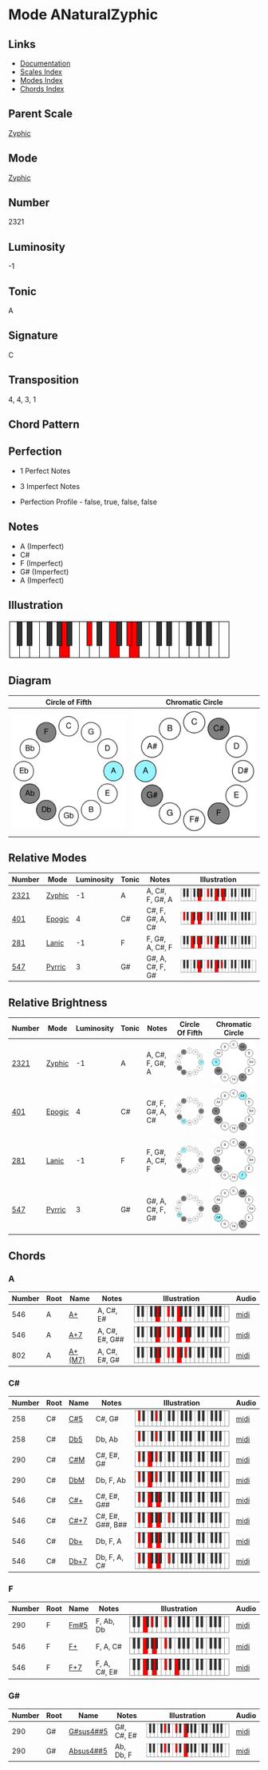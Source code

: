 # Mode ANaturalZyphic

## Links

- [Documentation](README.md)
- [Scales Index](Scales.md)
- [Modes Index](Modes.md)
- [Chords Index](Chords.md)

## Parent Scale

[Zyphic](ScaleZyphic.md)

## Mode

[Zyphic](ModeZyphic.md)

## Number

2321

## Luminosity

-1

## Tonic

A

## Signature

C

## Transposition

4, 4, 3, 1

## Chord Pattern



## Perfection

 - 1 Perfect Notes

 - 3 Imperfect Notes

 - Perfection Profile - false, true, false, false

## Notes

- A (Imperfect)
- C#
- F (Imperfect)
- G# (Imperfect)
- A (Imperfect)

## Illustration

![ANaturalZyphic](ModeANaturalZyphic.png)

## Diagram

| Circle of Fifth | Chromatic Circle |
|-----------------|------------------|
| ![ANaturalZyphic](CircleOfFifthModeANaturalZyphic.svg) | ![ANaturalZyphic](ChromaticCircleModeANaturalZyphic.svg) |
## Relative Modes

| Number | Mode | Luminosity | Tonic | Notes | Illustration |
|--------|------|------------|-------|-------|--------------|
| [2321](https://ianring.com/musictheory/scales/2321) | [Zyphic](ModeZyphic.md) | -1 | A | A, C#, F, G#, A | ![ANaturalZyphic](ModeANaturalZyphic.png) |
| [401](https://ianring.com/musictheory/scales/401) | [Epogic](ModeEpogic.md) | 4 | C# | C#, F, G#, A, C# | ![CSharpEpogic](ModeCSharpEpogic.png) |
| [281](https://ianring.com/musictheory/scales/281) | [Lanic](ModeLanic.md) | -1 | F | F, G#, A, C#, F | ![FNaturalLanic](ModeFNaturalLanic.png) |
| [547](https://ianring.com/musictheory/scales/547) | [Pyrric](ModePyrric.md) | 3 | G# | G#, A, C#, F, G# | ![GSharpPyrric](ModeGSharpPyrric.png) |
## Relative Brightness

| Number | Mode | Luminosity | Tonic | Notes | Circle Of Fifth | Chromatic Circle |
|--------|------|------------|-------|-------|-----------------|------------------|
| [2321](https://ianring.com/musictheory/scales/2321) | [Zyphic](ModeZyphic.md) | -1 | A | A, C#, F, G#, A | ![ANaturalZyphic](CircleOfFifthModeANaturalZyphic.svg) | ![ANaturalZyphic](ChromaticCircleModeANaturalZyphic.svg) |
| [401](https://ianring.com/musictheory/scales/401) | [Epogic](ModeEpogic.md) | 4 | C# | C#, F, G#, A, C# | ![CSharpEpogic](CircleOfFifthModeCSharpEpogic.svg) | ![CSharpEpogic](ChromaticCircleModeCSharpEpogic.svg) |
| [281](https://ianring.com/musictheory/scales/281) | [Lanic](ModeLanic.md) | -1 | F | F, G#, A, C#, F | ![FNaturalLanic](CircleOfFifthModeFNaturalLanic.svg) | ![FNaturalLanic](ChromaticCircleModeFNaturalLanic.svg) |
| [547](https://ianring.com/musictheory/scales/547) | [Pyrric](ModePyrric.md) | 3 | G# | G#, A, C#, F, G# | ![GSharpPyrric](CircleOfFifthModeGSharpPyrric.svg) | ![GSharpPyrric](ChromaticCircleModeGSharpPyrric.svg) |

## Chords

### A

| Number | Root | Name | Notes | Illustration | Audio |
|--------|------|------|-------|--------------|-------|
| 546 | A | [A+](ChordANaturalAugmented.md) | A, C#, E# | ![A+](ChordANaturalAugmentedRootPosition.png) | [midi](ChordANaturalAugmentedRootPosition.mid) |
| 546 | A | [A+7](ChordANaturalAugmentedAugmentedSeventh.md) | A, C#, E#, G## | ![A+7](ChordANaturalAugmentedAugmentedSeventhRootPosition.png) | [midi](ChordANaturalAugmentedAugmentedSeventhRootPosition.mid) |
| 802 | A | [A+(M7)](ChordANaturalAugmentedMajorSeventh.md) | A, C#, E#, G# | ![A+(M7)](ChordANaturalAugmentedMajorSeventhRootPosition.png) | [midi](ChordANaturalAugmentedMajorSeventhRootPosition.mid) |

### C#

| Number | Root | Name | Notes | Illustration | Audio |
|--------|------|------|-------|--------------|-------|
| 258 | C# | [C#5](ChordCSharpPowerChord.md) | C#, G# | ![C#5](ChordCSharpPowerChordRootPosition.png) | [midi](ChordCSharpPowerChordRootPosition.mid) |
| 258 | C# | [Db5](ChordDFlatPowerChord.md) | Db, Ab | ![Db5](ChordDFlatPowerChordRootPosition.png) | [midi](ChordDFlatPowerChordRootPosition.mid) |
| 290 | C# | [C#M](ChordCSharpMajor.md) | C#, E#, G# | ![C#M](ChordCSharpMajorRootPosition.png) | [midi](ChordCSharpMajorRootPosition.mid) |
| 290 | C# | [DbM](ChordDFlatMajor.md) | Db, F, Ab | ![DbM](ChordDFlatMajorRootPosition.png) | [midi](ChordDFlatMajorRootPosition.mid) |
| 546 | C# | [C#+](ChordCSharpAugmented.md) | C#, E#, G## | ![C#+](ChordCSharpAugmentedRootPosition.png) | [midi](ChordCSharpAugmentedRootPosition.mid) |
| 546 | C# | [C#+7](ChordCSharpAugmentedAugmentedSeventh.md) | C#, E#, G##, B## | ![C#+7](ChordCSharpAugmentedAugmentedSeventhRootPosition.png) | [midi](ChordCSharpAugmentedAugmentedSeventhRootPosition.mid) |
| 546 | C# | [Db+](ChordDFlatAugmented.md) | Db, F, A | ![Db+](ChordDFlatAugmentedRootPosition.png) | [midi](ChordDFlatAugmentedRootPosition.mid) |
| 546 | C# | [Db+7](ChordDFlatAugmentedAugmentedSeventh.md) | Db, F, A, C# | ![Db+7](ChordDFlatAugmentedAugmentedSeventhRootPosition.png) | [midi](ChordDFlatAugmentedAugmentedSeventhRootPosition.mid) |

### F

| Number | Root | Name | Notes | Illustration | Audio |
|--------|------|------|-------|--------------|-------|
| 290 | F | [Fm#5](ChordFNaturalMinorSharpFifth.md) | F, Ab, Db | ![Fm#5](ChordFNaturalMinorSharpFifthRootPosition.png) | [midi](ChordFNaturalMinorSharpFifthRootPosition.mid) |
| 546 | F | [F+](ChordFNaturalAugmented.md) | F, A, C# | ![F+](ChordFNaturalAugmentedRootPosition.png) | [midi](ChordFNaturalAugmentedRootPosition.mid) |
| 546 | F | [F+7](ChordFNaturalAugmentedAugmentedSeventh.md) | F, A, C#, E# | ![F+7](ChordFNaturalAugmentedAugmentedSeventhRootPosition.png) | [midi](ChordFNaturalAugmentedAugmentedSeventhRootPosition.mid) |

### G#

| Number | Root | Name | Notes | Illustration | Audio |
|--------|------|------|-------|--------------|-------|
| 290 | G# | [G#sus4##5](ChordGSharpSuspendedFourthDoubleSharpFifth.md) | G#, C#, E# | ![G#sus4##5](ChordGSharpSuspendedFourthDoubleSharpFifthRootPosition.png) | [midi](ChordGSharpSuspendedFourthDoubleSharpFifthRootPosition.mid) |
| 290 | G# | [Absus4##5](ChordAFlatSuspendedFourthDoubleSharpFifth.md) | Ab, Db, F | ![Absus4##5](ChordAFlatSuspendedFourthDoubleSharpFifthRootPosition.png) | [midi](ChordAFlatSuspendedFourthDoubleSharpFifthRootPosition.mid) |

